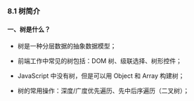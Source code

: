 ### 8.1 树简介

#### 一、树是什么？

- 树是一种分层数据的抽象数据模型；
- 前端工作中常见的树包括：DOM 树、级联选择、树形控件；

- JavaScript 中没有树，但是可以用 Object 和 Array 构建树；
- 树的常用操作：深度/广度优先遍历、先中后序遍历（二叉树）；
